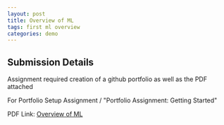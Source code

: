 ```yaml
---
layout: post
title: Overview of ML
tags: first ml overview
categories: demo
---
```


## Submission Details

Assignment required creation of a github portfolio as well as the PDF attached

For Portfolio Setup Assignment / "Portfolio Assignment: Getting Started"

PDF Link: [Overview of ML](https://coltonxan.github.io/Class_Portfolio/Overview_of_ML.pdf)
